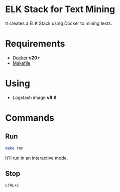 # ELK Stack for Text Mining

It creates a ELK Stack using Docker to mining texts.

# Requirements
- [Docker](https://docker.com) **v20+**
- [Makefile](https://pt.wikibooks.org/wiki/Programar_em_C/Makefiles)

# Using
- Logstash image **v8.6**

# Commands

## Run

```sh
make run
```
It'll run in an interactive mode.

## Stop
```sh
CTRL+c
```
